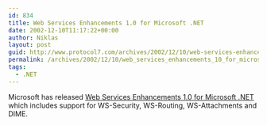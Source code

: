 ```yaml
---
id: 834
title: Web Services Enhancements 1.0 for Microsoft .NET
date: 2002-12-10T11:17:22+00:00
author: Niklas
layout: post
guid: http://www.protocol7.com/archives/2002/12/10/web-services-enhancements-10-for-microsoft-net/
permalink: /archives/2002/12/10/web_services_enhancements_10_for_microsoft_net/
tags:
  - .NET
---
```

<div class='microid-1e1ffbf5efb42ad32cb0ff1ef487f77c4ce451c0'>
  <p>
    Microsoft has released <a href="http://msdn.microsoft.com/webservices/building/wse/default.aspx">Web Services Enhancements 1.0 for Microsoft .NET</a> which includes support for WS-Security, WS-Routing, WS-Attachments and DIME.
  </p>
</div>